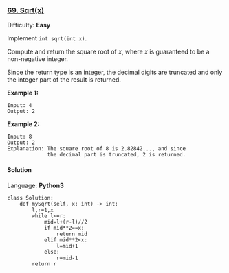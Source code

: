 ### [69\. Sqrt(x)](https://leetcode.com/problems/sqrtx/)

Difficulty: **Easy**


Implement `int sqrt(int x)`.

Compute and return the square root of _x_, where _x_ is guaranteed to be a non-negative integer.

Since the return type is an integer, the decimal digits are truncated and only the integer part of the result is returned.

**Example 1:**

```
Input: 4
Output: 2
```

**Example 2:**

```
Input: 8
Output: 2
Explanation: The square root of 8 is 2.82842..., and since 
             the decimal part is truncated, 2 is returned.
```


#### Solution

Language: **Python3**

```python3
class Solution:
    def mySqrt(self, x: int) -> int:
        l,r=1,x
        while l<=r:
            mid=l+(r-l)//2
            if mid**2==x:
                return mid
            elif mid**2<x:
                l=mid+1
            else:
                r=mid-1
        return r
```
